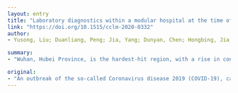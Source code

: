 ```yaml
---
layout: entry
title: "Laboratory diagnostics within a modular hospital at the time of Coronavirus disease 2019 (COVID-19) in Wuhan"
link: "https://doi.org/10.1515/cclm-2020-0332"
author:
- Yusong, Liu; Duanliang, Peng; Jia, Yang; Dunyan, Chen; Hongbing, Jia; Siyuan, Yu; Huanhuan, Chen; Juan, Zhao; Lyurong, Liu

summary:
- "Wuhan, Hubei Province, is the hardest-hit region, with a rise in confirmed cases. On 2nd February, 2020, Wuhan began to build a modular hospital to treat patients caught with mild illness. The modular hospital is mainly composed of medical modules, technical support modules, ward units, living support units and transportation capacity under field conditions. It is important to develop a clinical laboratory in the modular hospital and ensure biosafety."

original:
- "An outbreak of the so-called Coronavirus disease 2019 (COVID-19), caused by the severe acute respiratory syndrome Coronavirus 2 (SARS-CoV-2), has been spreading rapidly nationwide in China since December 2019. Wuhan, Hubei Province, is the hardest-hit region, with a rise in confirmed cases and its hospitals overwhelmed. On 2nd February, 2020, Wuhan began to build a modular hospital to treat patients caught with mild illness. The mobile modular hospital is mainly composed of medical modules, technical support modules, ward units, living support units and transportation capacity under field conditions, and there are complete equipment and specialized personnel to treat patients. Due to the severity and particularity of SARS-CoV-2, taking granted from lessons learnt from mobile modular hospitals, we use the existing large venues to construct a new fixed modular hospital. As patients need to be treated and tested, it is important to develop a clinical laboratory in the modular hospital and ensure biosafety. The construction of a clinical laboratory in the modular hospital is faced with problems such as time pressure, limited site selection, high level of biosafety, lack of experience and so forth. This paper mainly discusses how to construct the clinical laboratory in the modular hospital quickly and safely and put it into use to provide testing service for patients under various limited conditions."
---
```


